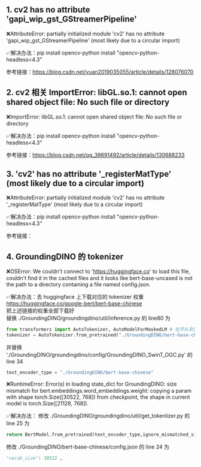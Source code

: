 ## 1. cv2 has no attribute 'gapi_wip_gst_GStreamerPipeline'
❌AttributeError: partially initialized module 'cv2' has no attribute 'gapi_wip_gst_GStreamerPipeline' (most likely due to a circular import)

✅解决办法：pip install opencv-python install "opencv-python-headless<4.3"

参考链接：https://blog.csdn.net/yuan2019035055/article/details/128076070

## 2. cv2 相关 ImportError: libGL.so.1: cannot open shared object file: No such file or directory
❌ImportError: libGL.so.1: cannot open shared object file: No such file or directory

✅解决办法：pip install opencv-python install "opencv-python-headless<4.3"

参考链接：https://blog.csdn.net/qq_39691492/article/details/130688233

## 3. 'cv2' has no attribute '_registerMatType' (most likely due to a circular import)

❌AttributeError: partially initialized module 'cv2' has no attribute '_registerMatType' (most likely due to a circular import)

✅解决办法：pip install opencv-python install "opencv-python-headless<4.3"

参考链接：

## 4. GroundingDINO 的 tokenizer 

❌OSError: We couldn't connect to 'https://huggingface.co' to load this file, couldn't find it in the cached files and it looks like bert-base-uncased is not the path to a directory containing a file named config.json.

✅解决办法：去 huggingface 上下载对应的 tokenizer 权重 https://huggingface.co/google-bert/bert-base-chinese  
把上述链接的权重全部下载好  
替换 ./GroundingDINO/groundingdino/util/inference.py 的 line80 为  

```python
from transformers import AutoTokenizer, AutoModelForMaskedLM # 在开头添加
tokenizer = AutoTokenizer.from_pretrained("./GroundingDINO/bert-base-chinese")
```

并替换 './GroundingDINO/groundingdino/config/GroundingDINO_SwinT_OGC.py' 的 line 34  
```python
text_encoder_type = "./GroundingDINO/bert-base-chinese"
```


❌RuntimeError: Error(s) in loading state_dict for GroundingDINO:
        size mismatch for bert.embeddings.word_embeddings.weight: copying a param with shape torch.Size([30522, 768]) from checkpoint, the shape in current model is torch.Size([21128, 768]).

✅解决办法： 修改 ./GroundingDINO/groundingdino/util/get_tokenlizer.py 的 line 25 为  
```python
return BertModel.from_pretrained(text_encoder_type,ignore_mismatched_sizes=True)
```  

修改 ./GroundingDINO/bert-base-chinese/config.json 的 line 24 为  
```python
"vocab_size": 30522 ,
```

